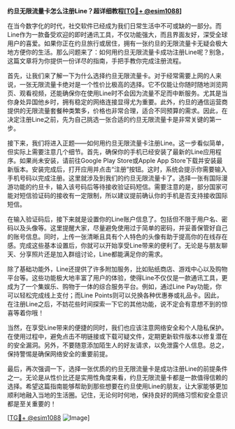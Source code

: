 **约旦无限流量卡怎么注册Line？超详细教程[[TG💪+ @esim1088](https://t.me/s/esim1088)]**

在当今数字化的时代，社交软件已经成为我们日常生活中不可或缺的一部分。而Line作为一款备受欢迎的即时通讯工具，不仅功能强大，而且界面友好，深受全球用户的喜爱。如果你正在约旦旅行或居住，拥有一张约旦的无限流量卡无疑会极大地方便你的生活。那么问题来了：如何用约旦无限流量卡成功注册Line呢？别急，这篇文章将为你提供一份详尽的指南，手把手教你完成注册流程。

首先，让我们来了解一下为什么选择约旦无限流量卡。对于经常需要上网的人来说，一张无限流量卡绝对是一个性价比极高的选择。它不仅能让你随时随地浏览网页、观看视频，还能确保你在使用Line时不会因为流量不足而中断服务。尤其是当你身处异国他乡时，拥有稳定的网络连接显得尤为重要。此外，约旦的通信运营商提供的无限流量套餐种类繁多，价格也非常合理，适合不同预算的需求。因此，在决定注册Line之前，先为自己挑选一张合适的约旦无限流量卡是非常关键的第一步。

接下来，我们将进入正题——如何用约旦无限流量卡注册Line。这一步看似简单，但实际上需要注意几个细节。首先，确保你的手机已经安装了最新的Line应用程序。如果尚未安装，请前往Google Play Store或Apple App Store下载并安装最新版本。安装完成后，打开应用并点击“注册”按钮。这时，系统会提示你需要输入手机号码以完成注册。这里就涉及到我们的约旦无限流量卡了。选择一张有国际漫游功能的约旦卡，输入该号码后等待接收验证码短信。需要注意的是，部分国家可能对短信验证码的接收有一定限制，所以建议提前确认你的手机是否支持接收国际短信。

在输入验证码后，接下来就是设置你的Line账户信息了。包括但不限于用户名、密码以及头像等。这里提醒大家，尽量避免使用过于简单的密码，并妥善保管好自己的账号信息。同时，上传一张清晰且具有个人特色的头像有助于提高你的在线存在感。完成这些基本设置后，你就可以开始享受Line带来的便利了。无论是与朋友聊天、分享照片还是加入群组讨论，Line都能满足你的需求。

除了基础功能外，Line还提供了许多附加服务，比如贴纸商店、游戏中心以及购物平台等。这些功能极大地丰富了用户的体验，使得Line不仅仅是一款通讯工具，更成为了一个集娱乐、购物于一体的综合服务平台。例如，通过Line Pay功能，你可以轻松完成线上支付；而Line Points则可以兑换各种优惠券或礼品卡。因此，在注册Line之后，不妨花些时间探索一下它的其他功能，说不定会有意想不到的惊喜等着你哦！

当然，在享受Line带来的便捷的同时，我们也应该注意网络安全和个人隐私保护。在使用过程中，避免点击不明链接或下载可疑文件，定期更新软件版本以修复潜在的安全漏洞。另外，不要随意添加陌生人的好友请求，以免泄露个人信息。总之，保持警惕是确保网络安全的重要前提。

最后，再次强调一下，选择一张优质的约旦无限流量卡是成功注册Line的前提条件之一。无论是从性价比还是实用性角度来看，约旦无限流量卡都是一款值得信赖的选择。希望这篇指南能够帮助到那些想要在约旦使用Line的朋友，让大家能够更加顺利地融入当地的生活圈。记住，无论何时何地，保持良好的网络习惯和安全意识都是至关重要的！

[[TG💪+ @esim1088](https://t.me/s/esim1088) ![Image](https://i.postimg.cc/4NQfJmqS/Snipaste-2025-05-13-00-14-12.png)]